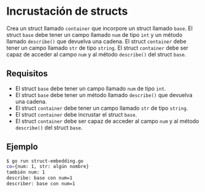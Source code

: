 # Incrustación de structs

Crea un struct llamado `container` que incorpore un struct llamado `base`. El struct `base` debe tener un campo llamado `num` de tipo `int` y un método llamado `describe()` que devuelva una cadena. El struct `container` debe tener un campo llamado `str` de tipo `string`. El struct `container` debe ser capaz de acceder al campo `num` y al método `describe()` del struct `base`.

## Requisitos

- El struct `base` debe tener un campo llamado `num` de tipo `int`.
- El struct `base` debe tener un método llamado `describe()` que devuelva una cadena.
- El struct `container` debe tener un campo llamado `str` de tipo `string`.
- El struct `container` debe incrustar el struct `base`.
- El struct `container` debe ser capaz de acceder al campo `num` y al método `describe()` del struct `base`.

## Ejemplo

```sh
$ go run struct-embedding.go
co={num: 1, str: algún nombre}
también num: 1
describe: base con num=1
describer: base con num=1
```
